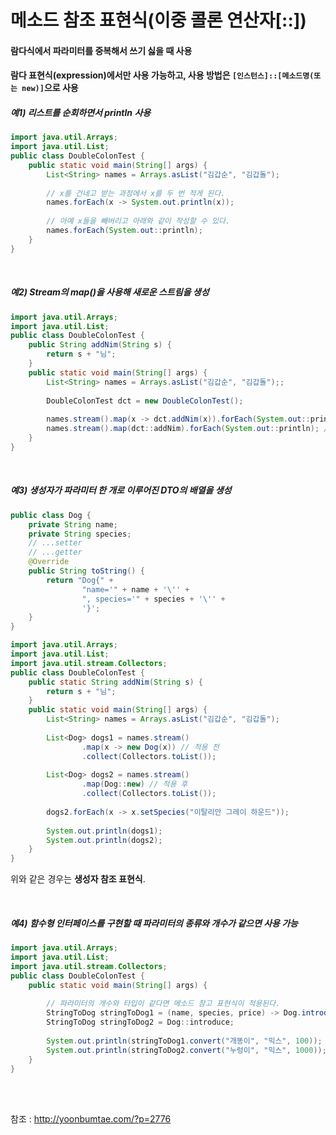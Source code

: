 # 메소드 참조 표현식(이중 콜론 연산자[::])

#### 람다식에서 파라미터를 중복해서 쓰기 싫을 때 사용

#### 람다 표현식(expression)에서만 사용 가능하고, 사용 방법은 `[인스턴스]::[메소드명(또는 new)]`으로 사용



##### **예1) 리스트를 순회하면서 println** 사용

```java
import java.util.Arrays;
import java.util.List;
public class DoubleColonTest {
    public static void main(String[] args) {
        List<String> names = Arrays.asList("김갑순", "김갑돌");
        
        // x를 건네고 받는 과정에서 x를 두 번 적게 된다.
        names.forEach(x -> System.out.println(x));
        
        // 아예 x들을 빼버리고 아래와 같이 작성할 수 있다.
        names.forEach(System.out::println);
    }
}
```

<br>

##### **예2) Stream의 map()을 사용해 새로운 스트림을 생성**

```java
import java.util.Arrays;
import java.util.List;
public class DoubleColonTest {
    public String addNim(String s) {
        return s + "님";
    }
    public static void main(String[] args) {
        List<String> names = Arrays.asList("김갑순", "김갑돌");;
        
        DoubleColonTest dct = new DoubleColonTest();
        
        names.stream().map(x -> dct.addNim(x)).forEach(System.out::println); // 적용 전
        names.stream().map(dct::addNim).forEach(System.out::println); // 적용 후
    }
}
```

<br>

##### **예3) 생성자가 파라미터 한 개로 이루어진 DTO의 배열을 생성**

```java
public class Dog {
    private String name;
    private String species;
    // ...setter
    // ...getter
    @Override
    public String toString() {
        return "Dog{" +
                "name='" + name + '\'' +
                ", species='" + species + '\'' +
                '}';
    }
}
```

```java
import java.util.Arrays;
import java.util.List;
import java.util.stream.Collectors;
public class DoubleColonTest {
    public static String addNim(String s) {
        return s + "님";
    }
    public static void main(String[] args) {
        List<String> names = Arrays.asList("김갑순", "김갑돌");
        
        List<Dog> dogs1 = names.stream()
                .map(x -> new Dog(x)) // 적용 전
                .collect(Collectors.toList());
        
        List<Dog> dogs2 = names.stream()
                .map(Dog::new) // 적용 후
                .collect(Collectors.toList());
        
        dogs2.forEach(x -> x.setSpecies("이탈리안 그레이 하운드"));
        
        System.out.println(dogs1);
        System.out.println(dogs2);
    }
}
```

위와 같은 경우는 **생성자 참조 표현식**.

<br>

##### **예4) 함수형 인터페이스를 구현할 때 파라미터의 종류와 개수가 같으면 사용 가능** 

```java
import java.util.Arrays;
import java.util.List;
import java.util.stream.Collectors;
public class DoubleColonTest {
    public static void main(String[] args) {
        
        // 파라미터의 개수와 타입이 같다면 메소드 참고 표현식이 적용된다.
        StringToDog stringToDog1 = (name, species, price) -> Dog.introduce(name, species, price);
        StringToDog stringToDog2 = Dog::introduce;
        
        System.out.println(stringToDog1.convert("개똥이", "믹스", 100));
        System.out.println(stringToDog2.convert("누렁이", "믹스", 1000));
    }
}
```



<br><br>

참조 : http://yoonbumtae.com/?p=2776